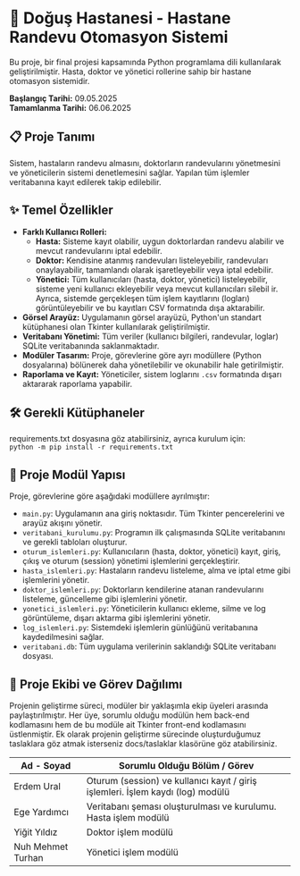 # 🏥 Doğuş Hastanesi - Hastane Randevu Otomasyon Sistemi

Bu proje, bir final projesi kapsamında Python programlama dili kullanılarak geliştirilmiştir. Hasta, doktor ve yönetici rollerine sahip bir hastane otomasyon sistemidir.

**Başlangıç Tarihi:** 09.05.2025\
**Tamamlanma Tarihi:** 06.06.2025

## 📋 Proje Tanımı

Sistem, hastaların randevu almasını, doktorların randevularını yönetmesini ve yöneticilerin sistemi denetlemesini sağlar. Yapılan tüm işlemler veritabanına kayıt edilerek takip edilebilir.

## ✨ Temel Özellikler

-   **Farklı Kullanıcı Rolleri:**
    -   **Hasta:** Sisteme kayıt olabilir, uygun doktorlardan randevu alabilir ve mevcut randevularını iptal edebilir.
    -   **Doktor:** Kendisine atanmış randevuları listeleyebilir, randevuları onaylayabilir, tamamlandı olarak işaretleyebilir veya iptal edebilir.
    -   **Yönetici:** Tüm kullanıcıları (hasta, doktor, yönetici) listeleyebilir, sisteme yeni kullanıcı ekleyebilir veya mevcut kullanıcıları silebil  ir. Ayrıca, sistemde gerçekleşen tüm işlem kayıtlarını (logları) görüntüleyebilir ve bu kayıtları CSV formatında dışa aktarabilir.
-   **Görsel Arayüz:** Uygulamanın görsel arayüzü, Python'un standart kütüphanesi olan Tkinter kullanılarak geliştirilmiştir.
-   **Veritabanı Yönetimi:** Tüm veriler (kullanıcı bilgileri, randevular, loglar) SQLite veritabanında saklanmaktadır.
-   **Modüler Tasarım:** Proje, görevlerine göre ayrı modüllere (Python dosyalarına) bölünerek daha yönetilebilir ve okunabilir hale getirilmiştir.
-   **Raporlama ve Kayıt:** Yöneticiler, sistem loglarını `.csv` formatında dışarı aktararak raporlama yapabilir.

## 🛠️ Gerekli Kütüphaneler

requirements.txt dosyasına göz atabilirsiniz, ayrıca kurulum için:\
`python -m pip install -r requirements.txt`

## 📂 Proje Modül Yapısı

Proje, görevlerine göre aşağıdaki modüllere ayrılmıştır:

-   `main.py`: Uygulamanın ana giriş noktasıdır. Tüm Tkinter pencerelerini ve arayüz akışını yönetir.
-   `veritabani_kurulumu.py`: Programın ilk çalışmasında SQLite veritabanını ve gerekli tabloları oluşturur.
-   `oturum_islemleri.py`: Kullanıcıların (hasta, doktor, yönetici) kayıt, giriş, çıkış ve oturum (session) yönetimi işlemlerini gerçekleştirir.
-   `hasta_islemleri.py`: Hastaların randevu listeleme, alma ve iptal etme gibi işlemlerini yönetir.
-   `doktor_islemleri.py`: Doktorların kendilerine atanan randevularını listeleme, güncelleme gibi işlemlerini yönetir.
-   `yonetici_islemleri.py`: Yöneticilerin kullanıcı ekleme, silme ve log görüntüleme, dışarı aktarma gibi işlemlerini yönetir.
-   `log_islemleri.py`: Sistemdeki işlemlerin günlüğünü veritabanına kaydedilmesini sağlar.
-   `veritabani.db`: Tüm uygulama verilerinin saklandığı SQLite veritabanı dosyası.

## 👥 Proje Ekibi ve Görev Dağılımı

Projenin geliştirme süreci, modüler bir yaklaşımla ekip üyeleri arasında paylaştırılmıştır. Her üye, sorumlu olduğu modülün hem back-end kodlamasını hem de bu modüle ait Tkinter front-end kodlamasını üstlenmiştir. Ek olarak projenin geliştirme sürecinde oluşturduğumuz taslaklara göz atmak isterseniz docs/taslaklar klasörüne göz atabilirsiniz.

| Ad - Soyad        | Sorumlu Olduğu Bölüm / Görev                                       |
| ----------------- | ------------------------------------------------------------------ |
| Erdem Ural        | Oturum (session) ve kullanıcı kayıt / giriş işlemleri. İşlem kaydı (log) modülü |
| Ege Yardımcı      | Veritabanı şeması oluşturulması ve kurulumu. Hasta işlem modülü |
| Yiğit Yıldız      | Doktor işlem modülü |
| Nuh Mehmet Turhan | Yönetici işlem modülü |